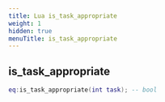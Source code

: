 ```yaml
---
title: Lua is_task_appropriate
weight: 1
hidden: true
menuTitle: is_task_appropriate
---
```

## is_task_appropriate
```lua
eq:is_task_appropriate(int task); -- bool
```